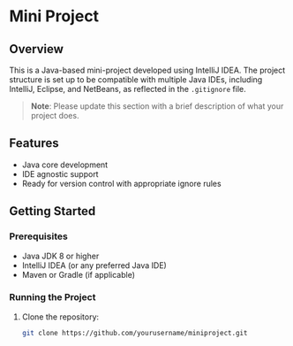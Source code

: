 # Mini Project

## Overview

This is a Java-based mini-project developed using IntelliJ IDEA. The project structure is set up to be compatible with multiple Java IDEs, including IntelliJ, Eclipse, and NetBeans, as reflected in the `.gitignore` file.

> **Note**: Please update this section with a brief description of what your project does.

## Features

- Java core development
- IDE agnostic support
- Ready for version control with appropriate ignore rules

## Getting Started

### Prerequisites

- Java JDK 8 or higher
- IntelliJ IDEA (or any preferred Java IDE)
- Maven or Gradle (if applicable)

### Running the Project

1. Clone the repository:
   ```bash
   git clone https://github.com/yourusername/miniproject.git
